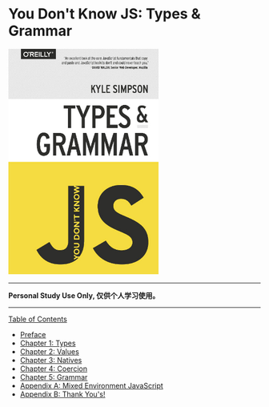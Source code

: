 # You Don't Know JS: Types & Grammar

<img src="cover.jpg" width="300">

-----

**Personal Study Use Only, 仅供个人学习使用。**

-----

[Table of Contents](toc.md)

* [Preface](../preface.md)
* [Chapter 1: Types](ch1.md)
* [Chapter 2: Values](ch2.md)
* [Chapter 3: Natives](ch3.md)
* [Chapter 4: Coercion](ch4.md)
* [Chapter 5: Grammar](ch5.md)
* [Appendix A: Mixed Environment JavaScript](apA.md)
* [Appendix B: Thank You's!](apB.md)
